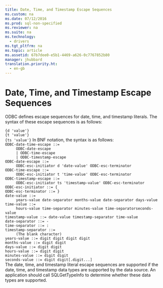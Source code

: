 ```yaml
---
title: Date, Time, and Timestamp Escape Sequences
ms.custom: na
ms.date: 07/12/2016
ms.prod: sql-non-specified
ms.reviewer: na
ms.suite: na
ms.technology: 
  - drivers
ms.tgt_pltfrm: na
ms.topic: article
ms.assetid: 67b7dee0-e5b1-4469-a626-0c7767852b80
manager: jhubbard
translation.priority.ht: 
  - en-gb
---
```

# Date, Time, and Timestamp Escape Sequences
<?xml version="1.0" encoding="utf-8"?>
<developerReferenceWithoutSyntaxDocument xmlns="http://ddue.schemas.microsoft.com/authoring/2003/5" xmlns:xlink="http://www.w3.org/1999/xlink" xmlns:xsi="http://www.w3.org/2001/XMLSchema-instance" xsi:schemaLocation="http://ddue.schemas.microsoft.com/authoring/2003/5 http://dduestorage.blob.core.windows.net/ddueschema/developer.xsd">
  <introduction>
    <para>ODBC defines escape sequences for date, time, and timestamp literals. The syntax of these escape sequences is as follows:</para>
  </introduction>
  <section>
    <content>
      <code>
{<legacyItalic>d</legacyItalic> '<legacyItalic>value</legacyItalic>'}
{<legacyItalic>t </legacyItalic>'<legacyItalic>value</legacyItalic>'}
{<legacyItalic>ts </legacyItalic>'<legacyItalic>value</legacyItalic>'}</code>
      <para>In BNF notation, the syntax is as follows:</para>
      <code>
<legacyItalic>ODBC-date-time-escape</legacyItalic> ::=
     <legacyItalic>ODBC-date-escape</legacyItalic>
     | <legacyItalic>ODBC-time-escape</legacyItalic>
     | <legacyItalic>ODBC-timestamp-escape</legacyItalic>
<legacyItalic>ODBC-date-escape</legacyItalic> ::=
     <legacyItalic>ODBC-esc-initiator</legacyItalic> d '<legacyItalic>date-value</legacyItalic>' <legacyItalic>ODBC-esc-terminator</legacyItalic>
<legacyItalic>ODBC-time-escape </legacyItalic>::=
     <legacyItalic>ODBC-esc-initiator</legacyItalic> t '<legacyItalic>time-value</legacyItalic>' <legacyItalic>ODBC-esc-terminator</legacyItalic>
<legacyItalic>ODBC-timestamp-escape </legacyItalic>::=
     <legacyItalic>ODBC-esc-initiator</legacyItalic> ts '<legacyItalic>timestamp-value</legacyItalic>' <legacyItalic>ODBC-esc-terminator</legacyItalic>
<legacyItalic>ODBC-esc-initiator </legacyItalic>::= {
<legacyItalic>ODBC-esc-terminator </legacyItalic>::= }
<legacyItalic>date-value</legacyItalic> ::= 
     <legacyItalic>years-value date-separator months-value date-separator days-value</legacyItalic>
<legacyItalic>time-value</legacyItalic> ::= 
     <legacyItalic>hours-value time-separator minutes-value time-separatorseconds-value</legacyItalic>
<legacyItalic>timestamp-value </legacyItalic>::= <legacyItalic>date-value timestamp-separator time-value</legacyItalic>
<legacyItalic>date-separator </legacyItalic>::= -
<legacyItalic>time-separator </legacyItalic>::= :
<legacyItalic>timestamp-separator </legacyItalic>::=
     <legacyItalic>(The blank character)</legacyItalic>
<legacyItalic>years-value</legacyItalic> ::= <legacyItalic>digit digit digit digit</legacyItalic>
<legacyItalic>months-value</legacyItalic> ::= <legacyItalic>digit digit</legacyItalic>
<legacyItalic>days-value</legacyItalic> ::= <legacyItalic>digit digit</legacyItalic>
<legacyItalic>hours-value</legacyItalic> ::= <legacyItalic>digit digit</legacyItalic>
<legacyItalic>minutes-value</legacyItalic> ::= <legacyItalic>digit digit</legacyItalic>
<legacyItalic>seconds-value </legacyItalic>::= <legacyItalic>digit digit</legacyItalic>[<legacyItalic>.digit...</legacyItalic>]</code>
    </content>
  </section>
  <languageReferenceRemarks>
    <content>
      <para>The date, time, and timestamp literal escape sequences are supported if the date, time, and timestamp data types are supported by the data source. An application should call <legacyBold>SQLGetTypeInfo</legacyBold> to determine whether these data types are supported.</para>
    </content>
  </languageReferenceRemarks>
  <relatedTopics />
</developerReferenceWithoutSyntaxDocument>